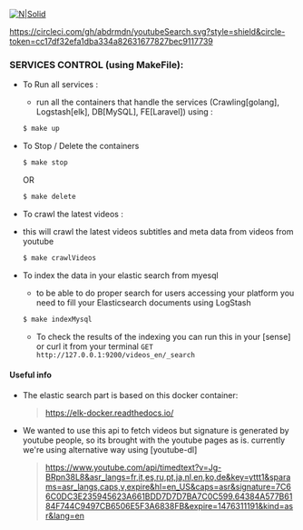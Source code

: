 [![N|Solid](https://cldup.com/dTxpPi9lDf.thumb.png)](https://nodesource.com/products/nsolid)

https://circleci.com/gh/abdrmdn/youtubeSearch.svg?style=shield&circle-token=cc17df32efa1dba334a82631677827bec9117739

### SERVICES CONTROL (using MakeFile):
- To Run all services :
	- run all the containers that handle the services 
	(Crawling[golang], Logstash[elk], DB[MySQL], FE[Laravel])
	using :
    ```sh
    $ make up 
    ```
- To Stop / Delete the containers 

     ```sh
    $ make stop
    ```
    OR

    ```sh
    $ make delete
    ```
- To crawl the latest videos :
 - this will crawl the latest videos subtitles and meta data from videos from youtube
	
    ```sh
    $ make crawlVideos
    ```


- To index the data in your elastic search from myesql
	- to be able to do proper search for users accessing your platform you need to fill your Elasticsearch documents using LogStash
	```sh
    $ make indexMysql
    ```
	- To check the results of the indexing you can run this in your [sense] or curl it from your terminal
	`GET http://127.0.0.1:9200/videos_en/_search`


#### Useful info 
- The elastic search part is based on this docker container:
    >https://elk-docker.readthedocs.io/

- We wanted to use this api to fetch videos
  but signature is generated by youtube people, so its brought with the youtube pages as is.
  currently we're using alternative way using [youtube-dl]
    > https://www.youtube.com/api/timedtext?v=Jg-BRpn38L8&asr_langs=fr,it,es,ru,pt,ja,nl,en,ko,de&key=yttt1&sparams=asr_langs,caps,v,expire&hl=en_US&caps=asr&signature=7C66C0DC3E235945623A661BDD7D7D7BA7C0C599.64384A577B6184F744C9497CB6506E5F3A6838FB&expire=1476311191&kind=asr&lang=en
